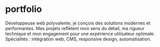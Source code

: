# portfolio
Développeuse web polyvalente, je conçois des solutions modernes et performantes. Mes projets reflètent mon sens du détail, ma rigueur technique et mon engagement pour une expérience utilisateur optimale. Spécialités : intégration web, CMS, responsive design, automatisation. 

